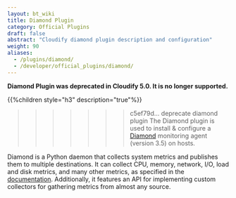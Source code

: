 ```yaml
---
layout: bt_wiki
title: Diamond Plugin
category: Official Plugins
draft: false
abstract: "Cloudify diamond plugin description and configuration"
weight: 90
aliases:
  - /plugins/diamond/
  - /developer/official_plugins/diamond/
---
```


**Diamond Plugin was deprecated in Cloudify 5.0. It is no longer supported.**

{{%children style="h3" description="true"%}}

>>>>>>> c5ef79d... deprecate diamond plugin
The Diamond plugin is used to install & configure a [Diamond](https://github.com/BrightcoveOS/Diamond) monitoring agent (version 3.5) on hosts.

Diamond is a Python daemon that collects system metrics and publishes them to multiple destinations. It can collect CPU, memory, network, I/O, load and disk metrics, and many other metrics, as specified in the [documentation](https://github.com/BrightcoveOS/Diamond/wiki/Collectors).
Additionally, it features an API for implementing custom collectors for gathering metrics from almost any source.

